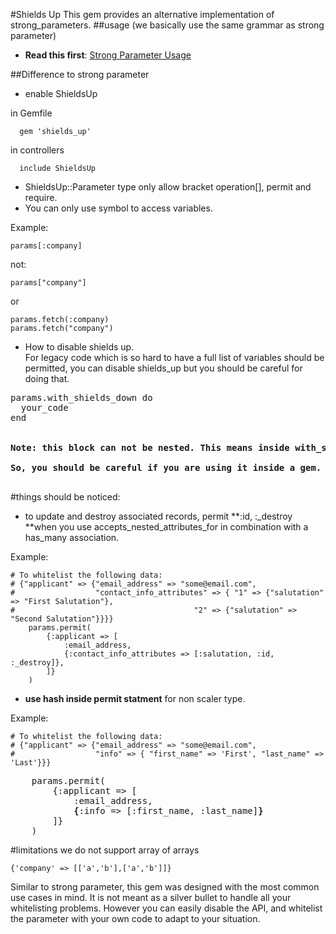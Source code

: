 #Shields Up
This gem provides an alternative implementation of strong_parameters. 
##usage (we basically use the same grammar as strong parameter)
- **Read this first**: [Strong Parameter Usage](http://edgeguides.rubyonrails.org/action_controller_overview.html#strong-parameters)


##Difference to strong parameter
- enable ShieldsUp<br>

in Gemfile<br>
```
  gem 'shields_up'   
```
in controllers<br>
```
  include ShieldsUp   
```

- ShieldsUp::Parameter type only allow bracket operation[], permit and require.
- You can only use symbol to access variables.<br>

Example:<br>
```
params[:company]  
```
not:
```
params["company"]
```
or
```
params.fetch(:company)
params.fetch("company")
```

- How to disable shields up.<br>
For legacy code which is so hard to have a full list of variables should be permitted, you can disable shields_up but you should be careful for doing that.
<pre>
params.with_shields_down do
  your_code
end
<br>
<b>Note: this block can not be nested. This means inside with_shields_down there should be no with_shields_down<br>
So, you should be careful if you are using it inside a gem.
</b>
</pre>

#things should be noticed:
- to update and destroy associated records, permit **:id, :_destroy **when you use accepts_nested_attributes_for in combination with a has_many association. <br> 

Example:
``` 
# To whitelist the following data:
# {"applicant" => {"email_address" => "some@email.com",
#                  "contact_info_attributes" => { "1" => {"salutation" => "First Salutation"},
#                                        "2" => {"salutation" => "Second Salutation"}}}}
    params.permit(
        {:applicant => [
            :email_address,
            {:contact_info_attributes => [:salutation, :id, :_destroy]},
        ]}
    )
``` 
- **use hash inside permit statment** for non scaler type.<br>

Example:
``` 
# To whitelist the following data:
# {"applicant" => {"email_address" => "some@email.com",
#                  "info" => { "first_name" => 'First', "last_name" => 'Last'}}}
``` 
<pre>
    params.permit(
        {:applicant => [
            :email_address,
            <b>{</b>:info => [:first_name, :last_name]<b>}</b>
        ]}
    )
</pre>
    
#limitations
we do not support array of arrays 
``` 
{'company' => [['a','b'],['a','b']]}
``` 
Similar to strong parameter, this gem was designed with the most common use cases in mind. It is not meant as a silver bullet to handle all your whitelisting problems. However you can easily disable the API, and whitelist the parameter with your own code to adapt to your situation.<br>


